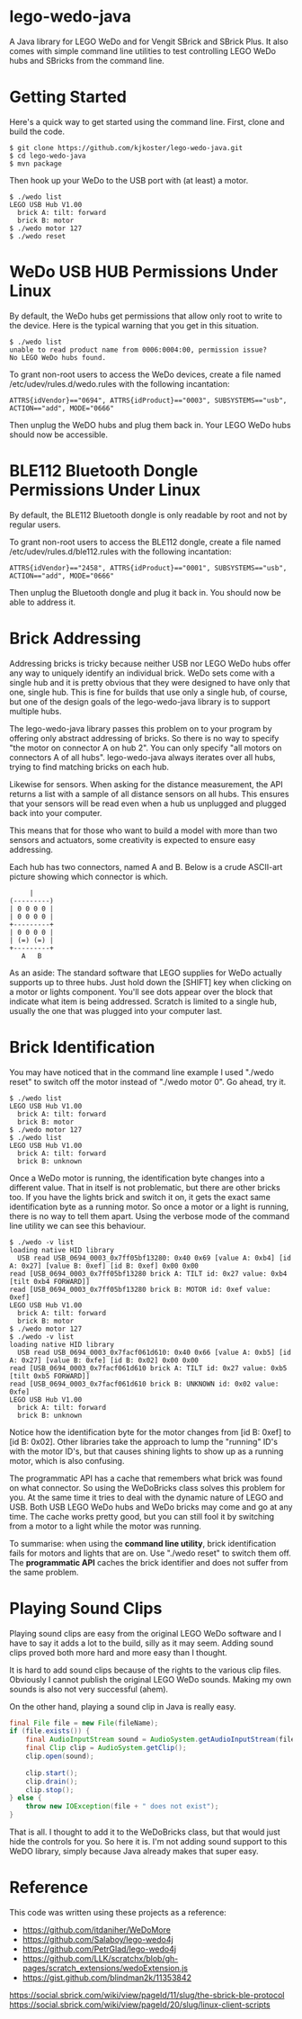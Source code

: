 # lego-wedo-java
A Java library for LEGO WeDo and for Vengit SBrick and SBrick Plus. It also comes with simple command line utilities to test controlling LEGO WeDo hubs and SBricks from the command line.

# Getting Started
Here's a quick way to get started using the command line. First, clone and build the code.

```
$ git clone https://github.com/kjkoster/lego-wedo-java.git
$ cd lego-wedo-java
$ mvn package
```

Then hook up your WeDo to the USB port with (at least) a motor.

```
$ ./wedo list
LEGO USB Hub V1.00
  brick A: tilt: forward
  brick B: motor
$ ./wedo motor 127
$ ./wedo reset
```

# WeDo USB HUB Permissions Under Linux
By default, the WeDo hubs get permissions that allow only root to write to the device. Here is the typical warning that you get in this situation.

```
$ ./wedo list
unable to read product name from 0006:0004:00, permission issue?
No LEGO WeDo hubs found.
```

To grant non-root users to access the WeDo devices, create a file named /etc/udev/rules.d/wedo.rules with the following incantation:

```
ATTRS{idVendor}=="0694", ATTRS{idProduct}=="0003", SUBSYSTEMS=="usb", ACTION=="add", MODE="0666"
```
 
Then unplug the WeDO hubs and plug them back in. Your LEGO WeDo hubs should now be accessible.

# BLE112 Bluetooth Dongle Permissions Under Linux
By default, the BLE112 Bluetooth dongle is only readable by root and not by regular users.

To grant non-root users to access the BLE112 dongle, create a file named /etc/udev/rules.d/ble112.rules with the following incantation:

```
ATTRS{idVendor}=="2458", ATTRS{idProduct}=="0001", SUBSYSTEMS=="usb", ACTION=="add", MODE="0666"
```

Then unplug the Bluetooth dongle and plug it back in. You should now be able to address it.

# Brick Addressing
Addressing bricks is tricky because neither USB nor LEGO WeDo hubs offer any way to uniquely identify an individual brick. WeDo sets come with a single hub and it is pretty obvious that they were designed to have only that one, single hub. This is fine for builds that use only a single hub, of course, but one of the design goals of the lego-wedo-java library is to support multiple hubs.

The lego-wedo-java library passes this problem on to your program by offering only abstract addressing of bricks. So there is no way to specify "the motor on connector A on hub 2". You can only specify "all motors on connectors A of all hubs". lego-wedo-java always iterates over all hubs, trying to find matching bricks on each hub.

Likewise for sensors. When asking for the distance measurement, the API returns a list with a sample of all distance sensors on all hubs. This ensures that your sensors will be read even when a hub us unplugged and plugged back into your computer.

This means that for those who want to build a model with more than two sensors and actuators, some creativity is expected to ensure easy addressing.

Each hub has two connectors, named A and B. Below is a crude ASCII-art picture showing which connector is which.

```
     |
(---------)
| 0 0 0 0 |
| 0 0 0 0 |
+---------+
| 0 0 0 0 |
| (=) (=) |
+---------+
   A   B
```

As an aside: The standard software that LEGO supplies for WeDo actually supports up to three hubs. Just hold down the [SHIFT] key when clicking on a motor or lights component. You'll see dots appear over the block that indicate what item is being addressed. Scratch is limited to a single hub, usually the one that was plugged into your computer last.

# Brick Identification
You may have noticed that in the command line example I used "./wedo reset" to switch off the motor instead of "./wedo motor 0". Go ahead, try it.

```
$ ./wedo list
LEGO USB Hub V1.00
  brick A: tilt: forward
  brick B: motor
$ ./wedo motor 127
$ ./wedo list
LEGO USB Hub V1.00
  brick A: tilt: forward
  brick B: unknown
```

Once a WeDo motor is running, the identification byte changes into a different value. That in itself is not problematic, but there are other bricks too. If you have the lights brick and switch it on, it gets the exact same identification byte as a running motor. So once a motor or a light is running, there is no way to tell them apart. Using the verbose mode of the command line utility we can see this behaviour.

```
$ ./wedo -v list
loading native HID library
  USB read USB_0694_0003_0x7ff05bf13280: 0x40 0x69 [value A: 0xb4] [id A: 0x27] [value B: 0xef] [id B: 0xef] 0x00 0x00
read [USB_0694_0003_0x7ff05bf13280 brick A: TILT id: 0x27 value: 0xb4 [tilt 0xb4 FORWARD]]
read [USB_0694_0003_0x7ff05bf13280 brick B: MOTOR id: 0xef value: 0xef]
LEGO USB Hub V1.00
  brick A: tilt: forward
  brick B: motor
$ ./wedo motor 127
$ ./wedo -v list
loading native HID library
  USB read USB_0694_0003_0x7facf061d610: 0x40 0x66 [value A: 0xb5] [id A: 0x27] [value B: 0xfe] [id B: 0x02] 0x00 0x00
read [USB_0694_0003_0x7facf061d610 brick A: TILT id: 0x27 value: 0xb5 [tilt 0xb5 FORWARD]]
read [USB_0694_0003_0x7facf061d610 brick B: UNKNOWN id: 0x02 value: 0xfe]
LEGO USB Hub V1.00
  brick A: tilt: forward
  brick B: unknown
```

Notice how the identification byte for the motor changes from [id B: 0xef] to [id B: 0x02]. Other libraries take the approach to lump the "running" ID's with the motor ID's, but that causes shining lights to show up as a running motor, which is also confusing.

The programmatic API has a cache that remembers what brick was found on what connector. So using the WeDoBricks class solves this problem for you. At the same time it tries to deal with the dynamic nature of LEGO and USB. Both USB LEGO WeDo hubs and WeDo bricks may come and go at any time. The cache works pretty good, but you can still fool it by switching from a motor to a light while the motor was running.

To summarise: when using the **command line utility**, brick identification fails for motors and lights that are on. Use "./wedo reset" to switch them off. The **programmatic API** caches the brick identifier and does not suffer from the same problem.

# Playing Sound Clips
Playing sound clips are easy from the original LEGO WeDo software and I have to say it adds a lot to the build, silly as it may seem. Adding sound clips proved both more hard and more easy than I thought.

It is hard to add sound clips because of the rights to the various clip files. Obviously I cannot publish the original LEGO WeDo sounds. Making my own sounds is also not very successful (ahem).

On the other hand, playing a sound clip in Java is really easy.

```java
final File file = new File(fileName);
if (file.exists()) {
    final AudioInputStream sound = AudioSystem.getAudioInputStream(file);
    final Clip clip = AudioSystem.getClip();
    clip.open(sound);
    
    clip.start();
    clip.drain();
    clip.stop();
} else {
    throw new IOException(file + " does not exist");
}
```

That is all. I thought to add it to the WeDoBricks class, but that would just hide the controls for you. So here it is. I'm not adding sound support to this WeDO library, simply because Java already makes that super easy.

# Reference
This code was written using these projects as a reference:
- https://github.com/itdaniher/WeDoMore
- https://github.com/Salaboy/lego-wedo4j
- https://github.com/PetrGlad/lego-wedo4j
- https://github.com/LLK/scratchx/blob/gh-pages/scratch_extensions/wedoExtension.js
- https://gist.github.com/blindman2k/11353842

https://social.sbrick.com/wiki/view/pageId/11/slug/the-sbrick-ble-protocol
https://social.sbrick.com/wiki/view/pageId/20/slug/linux-client-scripts
